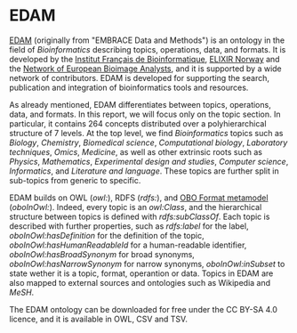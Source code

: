 # EDAM

[EDAM](http://edamontology.org/page) (originally from "EMBRACE Data and Methods") is an ontology in the field of *Bioinformatics* describing topics, operations, data, and formats. It is developed by the [Institut Français de Bioinformatique](https://www.france-bioinformatique.fr), [ELIXIR Norway](https://elixir.no) and the [Network of European Bioimage Analysts](http://eubias.org/NEUBIAS), and it is supported by a wide network of contributors. 
EDAM is developed for supporting the search, publication and integration of bioinformatics tools and resources.

As already mentioned, EDAM differentiates between topics, operations, data, and formats. In this report, we will focus only on the topic section. In particular, it contains 264 concepts distributed over a polyhierarchical structure of 7 levels. 
At the top level, we find *Bioinformatics* topics such as *Biology*, *Chemistry*, *Biomedical science*, *Computational biology*, *Laboratory techniques*, *Omics*, *Medicine*, as well as other extrinsic roots such as *Physics*, *Mathematics*, *Experimental design and studies*, *Computer science*, *Informatics*, and *Literature and language*. These topics are further split in sub-topics from generic to specific.

EDAM builds on OWL (*owl:*), RDFS (*rdfs:*), and [OBO Format metamodel
](http://www.geneontology.org/formats/oboInOwl) (*oboInOwl:*). Indeed, every topic is an *owl:Class*, and the hierarchical structure between topics is defined with *rdfs:subClassOf*. Each topic is described with further properties, such as *rdfs:label* for the label, *oboInOwl:hasDefinition* for the definition of the topic, *oboInOwl:hasHumanReadableId* for a human-readable identifier, *oboInOwl:hasBroadSynonym* for broad synonyms, *oboInOwl:hasNarrowSynonym* for narrow synonyms, *oboInOwl:inSubset* to state wether it is a topic, format, operantion or data. Topics in EDAM are also mapped to external sources and ontologies such as Wikipedia and *MeSH*.

The EDAM ontology can be downloaded for free under the CC BY-SA 4.0 licence, and it is available in OWL, CSV and TSV.